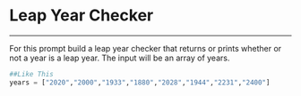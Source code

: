 # Leap Year Checker
----
For this prompt build a leap year checker that returns or prints whether or not a year is a leap year. The input will be an array of years.

```python
##Like This
years = ["2020","2000","1933","1880","2028","1944","2231","2400"]
```
